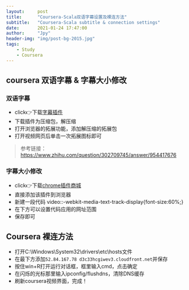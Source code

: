 ```yaml
---
layout:     post
title:      "Coursera-Scala双语字幕设置及裸连方法"
subtitle:   "Coursera-Scala subtitle & connection settings"
date:       2021-01-24 17:47:00
author:     "Jpy"
header-img: "img/post-bg-2015.jpg"
tags:
    - Study
    - Coursera
---
```


## coursera 双语字幕 & 字幕大小修改
### 双语字幕
- click👉下载[字幕插件](https://github.com/tamshadow/coursera-subtitle-translation)
- 下载插件为压缩包，解压缩
- 打开浏览器的拓展功能，添加解压缩的拓展包
- 打开视频网页后单击一次拓展图标即可
  
> 参考链接：https://www.zhihu.com/question/302709745/answer/954417676

### 字幕大小修改
- click👉下载[chrome插件商城](https://link.zhihu.com/?target=https%3A//chrome.google.com/webstore/detail/stylus/clngdbkpkpeebahjckkjfobafhncgmne/related%3Fhl%3Dzh-CN)
- 直接添加该插件到浏览器
- 新建一段代码 video::-webkit-media-text-track-display{font-size:60%;}
- 在下方可以设置代码应用的网址范围
- 保存即可

## Coursera 裸连方法
- 打开C:\Windows\System32\drivers\etc\hosts文件
- 在最下方添加`52.84.167.78 d3c33hcgiwev3.cloudfront.net`并保存
- 按住win+R打开运行对话框，框里输入cmd，点击确定
- 在闪烁的光标那里输入ipconfig/flushdns，清除DNS缓存
- 刷新coursera视频界面，完成！


